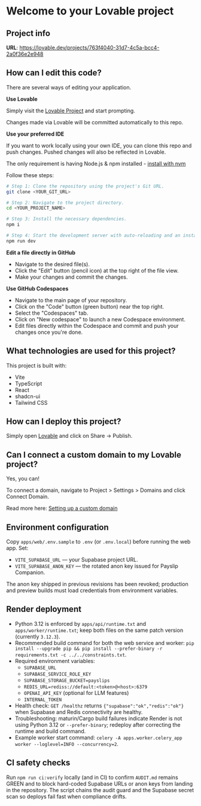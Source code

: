 # Welcome to your Lovable project

## Project info

**URL**: https://lovable.dev/projects/763f4040-31d7-4c5a-bcc4-2a0f36e2e948

## How can I edit this code?

There are several ways of editing your application.

**Use Lovable**

Simply visit the [Lovable Project](https://lovable.dev/projects/763f4040-31d7-4c5a-bcc4-2a0f36e2e948) and start prompting.

Changes made via Lovable will be committed automatically to this repo.

**Use your preferred IDE**

If you want to work locally using your own IDE, you can clone this repo and push changes. Pushed changes will also be reflected in Lovable.

The only requirement is having Node.js & npm installed - [install with nvm](https://github.com/nvm-sh/nvm#installing-and-updating)

Follow these steps:

```sh
# Step 1: Clone the repository using the project's Git URL.
git clone <YOUR_GIT_URL>

# Step 2: Navigate to the project directory.
cd <YOUR_PROJECT_NAME>

# Step 3: Install the necessary dependencies.
npm i

# Step 4: Start the development server with auto-reloading and an instant preview.
npm run dev
```

**Edit a file directly in GitHub**

- Navigate to the desired file(s).
- Click the "Edit" button (pencil icon) at the top right of the file view.
- Make your changes and commit the changes.

**Use GitHub Codespaces**

- Navigate to the main page of your repository.
- Click on the "Code" button (green button) near the top right.
- Select the "Codespaces" tab.
- Click on "New codespace" to launch a new Codespace environment.
- Edit files directly within the Codespace and commit and push your changes once you're done.

## What technologies are used for this project?

This project is built with:

- Vite
- TypeScript
- React
- shadcn-ui
- Tailwind CSS

## How can I deploy this project?

Simply open [Lovable](https://lovable.dev/projects/763f4040-31d7-4c5a-bcc4-2a0f36e2e948) and click on Share -> Publish.

## Can I connect a custom domain to my Lovable project?

Yes, you can!

To connect a domain, navigate to Project > Settings > Domains and click Connect Domain.

Read more here: [Setting up a custom domain](https://docs.lovable.dev/features/custom-domain#custom-domain)

## Environment configuration

Copy `apps/web/.env.sample` to `.env` (or `.env.local`) before running the web app. Set:

- `VITE_SUPABASE_URL` — your Supabase project URL.
- `VITE_SUPABASE_ANON_KEY` — the rotated anon key issued for Payslip Companion.

The anon key shipped in previous revisions has been revoked; production and preview builds must load credentials from environment variables.

## Render deployment

- Python 3.12 is enforced by `apps/api/runtime.txt` and `apps/worker/runtime.txt`; keep both files on the same patch version (currently `3.12.3`).
- Recommended build command for both the web service and worker: `pip install --upgrade pip && pip install --prefer-binary -r requirements.txt -c ../../constraints.txt`.
- Required environment variables:
  - `SUPABASE_URL`
  - `SUPABASE_SERVICE_ROLE_KEY`
  - `SUPABASE_STORAGE_BUCKET=payslips`
  - `REDIS_URL=rediss://default:<token>@<host>:6379`
  - `OPENAI_API_KEY` (optional for LLM features)
  - `INTERNAL_TOKEN`
- Health check: `GET /healthz` returns `{"supabase":"ok","redis":"ok"}` when Supabase and Redis connectivity are healthy.
- Troubleshooting: maturin/Cargo build failures indicate Render is not using Python 3.12 or `--prefer-binary`; redeploy after correcting the runtime and build command.
- Example worker start command: `celery -A apps.worker.celery_app worker --loglevel=INFO --concurrency=2`.

## CI safety checks

Run `npm run ci:verify` locally (and in CI) to confirm `AUDIT.md` remains GREEN and to block hard-coded Supabase URLs or anon keys from landing in the repository. The script chains the audit guard and the Supabase secret scan so deploys fail fast when compliance drifts.
